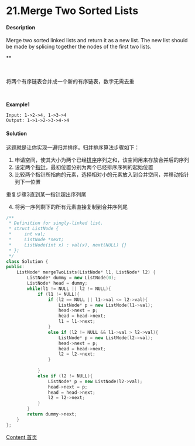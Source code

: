 # 21.Merge Two Sorted Lists

#### Description

Merge two sorted linked lists and return it as a new list. The new list should be made by splicing together the nodes of the first two lists.

**

<br>

将两个有序链表合并成一个新的有序链表，数字无需去重

<br>

**Example1**


```
Input: 1->2->4, 1->3->4
Output: 1->1->2->3->4->4
```



#### Solution

这题就是让你实现一遍归并排序。归并排序算法步骤如下：

1. 申请空间，使其大小为两个已经[排序](https://baike.baidu.com/item/%E6%8E%92%E5%BA%8F)序列之和，该空间用来存放合并后的序列
2. 设定两个[指针](https://baike.baidu.com/item/%E6%8C%87%E9%92%88)，最初位置分别为两个已经排序序列的起始位置
3. 比较两个指针所指向的元素，选择相对小的元素放入到合并空间，并移动指针到下一位置

重复步骤3直到某一指针超出序列尾

4. 将另一序列剩下的所有元素直接复制到合并序列尾

```c++
/**
 * Definition for singly-linked list.
 * struct ListNode {
 *     int val;
 *     ListNode *next;
 *     ListNode(int x) : val(x), next(NULL) {}
 * };
 */
class Solution {
public:
    ListNode* mergeTwoLists(ListNode* l1, ListNode* l2) {
        ListNode* dummy = new ListNode(0);
        ListNode* head = dummy;
        while(l1 != NULL || l2 != NULL){
            if (l1 != NULL){
                if (l2 == NULL || l1->val <= l2->val){
                    ListNode* p = new ListNode(l1->val);
                    head->next = p;
                    head = head->next;
                    l1 = l1->next;
                }
                else if (l2 != NULL && l1->val > l2->val){
                    ListNode* p = new ListNode(l2->val);
                    head->next = p;
                    head = head->next;
                    l2 = l2->next;
                }
                
            }
            else if (l2 != NULL){
                ListNode* p = new ListNode(l2->val);
                head->next = p;
                head = head->next;
                l2 = l2->next;
            }
        }
        return dummy->next;
    }
};
```



[Content   首页](../README.md)

